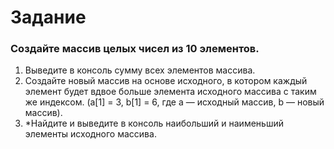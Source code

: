 # Задание

### Создайте массив целых чисел из 10 элементов.

1. Выведите в консоль сумму всех элементов массива.
2. Создайте новый массив на основе исходного, в котором каждый элемент будет вдвое больше элемента исходного массива с таким же индексом. (a[1] = 3, b[1] = 6, где a — исходный массив, b — новый массив).
3. \*Найдите и выведите в консоль наибольший и наименьший элементы исходного массива.